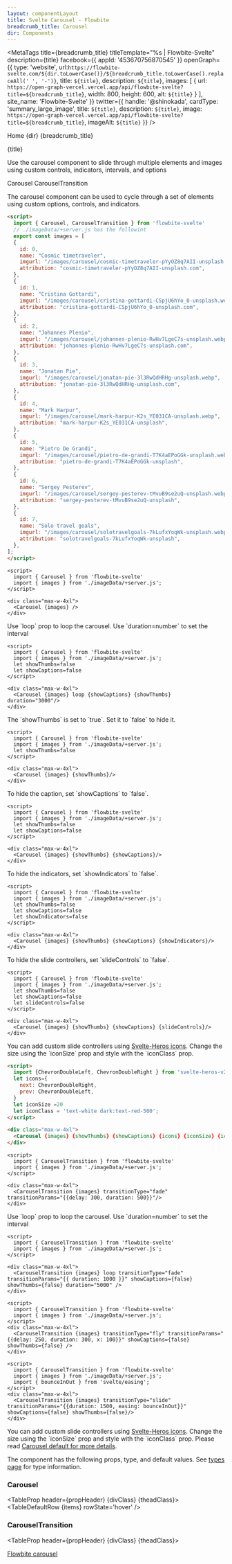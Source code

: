 ```yaml
---
layout: componentLayout
title: Svelte Carousel - Flowbite
breadcrumb_title: Carousel
dir: Components
---
```



<MetaTags
  title={breadcrumb_title}
  titleTemplate="%s | Flowbite-Svelte"
  description={title}
  facebook={{
  appId: '453670756870545'
}}
openGraph={{
  type: 'website',
  url:`https://flowbite-svelte.com/${dir.toLowerCase()}/${breadcrumb_title.toLowerCase().replaceAll(' ', '-')}`,
    title: `${title}`,
    description: `${title}`,
    images: [
      {
        url: `https://open-graph-vercel.vercel.app/api/flowbite-svelte?title=${breadcrumb_title}`,
        width: 800,
        height: 600,
        alt: `${title}`
      }
    ],
    site_name: 'Flowbite-Svelte'
  }}
  twitter={{
    handle: '@shinokada',
    cardType: 'summary_large_image',
    title: `${title}`,
    description: `${title}`,
    image: `https://open-graph-vercel.vercel.app/api/flowbite-svelte?title=${breadcrumb_title}`,
    imageAlt: `${title}`
  }}
/>

<script>
  import { Htwo, ExampleDiv, GitHubSource, CompoDescription, TableProp, TableDefaultRow} from '../utils'
import { MetaTags } from 'svelte-meta-tags';
  import { Breadcrumb, BreadcrumbItem, Heading, P, A } from '$lib'
  // Props table
  import { props as items } from '../props/Carousel.json'
  import { props as items2 } from '../props/CarouselTransition.json'
	let propHeader = ['Name', 'Type', 'Default']
	let divClass='w-full relative overflow-x-auto shadow-md sm:rounded-lg py-4'
  let theadClass ='text-xs text-gray-700 uppercase bg-gray-50 dark:bg-gray-700 dark:text-white'
</script>

<Breadcrumb class="pt-16 py-8">
  <BreadcrumbItem href="/" home >Home</BreadcrumbItem>
  <BreadcrumbItem>{dir}</BreadcrumbItem>
  <BreadcrumbItem>{breadcrumb_title}</BreadcrumbItem>
</Breadcrumb>

<Heading class="mb-2" tag="h1" customSize="text-3xl">{title}</Heading>

<CompoDescription>Use the carousel component to slide through multiple elements and images using custom controls, indicators, intervals, and options</CompoDescription>

<ExampleDiv>
<GitHubSource href="carousels/Carousel.svelte">Carousel</GitHubSource>
<GitHubSource href="carousels/CarouselTransition.svelte">CarouselTransition</GitHubSource>
</ExampleDiv>

The carousel component can be used to cycle through a set of elements using custom options, controls, and indicators.

<Htwo label="Setup" />

```html
<script>
  import { Carousel, CarouselTransition } from 'flowbite-svelte'
  // ./imageData/+server.js has the followint
  export const images = [
  {
    id: 0,
    name: "Cosmic timetraveler",
    imgurl: "/images/carousel/cosmic-timetraveler-pYyOZ8q7AII-unsplash.webp",
    attribution: "cosmic-timetraveler-pYyOZ8q7AII-unsplash.com",
  },
  {
    id: 1,
    name: "Cristina Gottardi",
    imgurl: "/images/carousel/cristina-gottardi-CSpjU6hYo_0-unsplash.webp",
    attribution: "cristina-gottardi-CSpjU6hYo_0-unsplash.com",
  },
  {
    id: 2,
    name: "Johannes Plenio",
    imgurl: "/images/carousel/johannes-plenio-RwHv7LgeC7s-unsplash.webp",
    attribution: "johannes-plenio-RwHv7LgeC7s-unsplash.com",
  },
  {
    id: 3,
    name: "Jonatan Pie",
    imgurl: "/images/carousel/jonatan-pie-3l3RwQdHRHg-unsplash.webp",
    attribution: "jonatan-pie-3l3RwQdHRHg-unsplash.com",
  },
  {
    id: 4,
    name: "Mark Harpur",
    imgurl: "/images/carousel/mark-harpur-K2s_YE031CA-unsplash.webp",
    attribution: "mark-harpur-K2s_YE031CA-unsplash",
  },
  {
    id: 5,
    name: "Pietro De Grandi",
    imgurl: "/images/carousel/pietro-de-grandi-T7K4aEPoGGk-unsplash.webp",
    attribution: "pietro-de-grandi-T7K4aEPoGGk-unsplash",
  },
  {
    id: 6,
    name: "Sergey Pesterev",
    imgurl: "/images/carousel/sergey-pesterev-tMvuB9se2uQ-unsplash.webp",
    attribution: "sergey-pesterev-tMvuB9se2uQ-unsplash",
  },
  {
    id: 7,
    name: "Solo travel goals",
    imgurl: "/images/carousel/solotravelgoals-7kLufxYoqWk-unsplash.webp",
    attribution: "solotravelgoals-7kLufxYoqWk-unsplash",
  },
];
</script>
```

<Htwo label="Default Carousel" />

```svelte example
<script>
  import { Carousel } from 'flowbite-svelte'
  import { images } from './imageData/+server.js';
</script>

<div class="max-w-4xl">
  <Carousel {images} />
</div>
```

<Htwo label="Loop" />

<p>Use `loop` prop to loop the carousel. Use `duration=number` to set the interval</p>

```svelte example
<script>
  import { Carousel } from 'flowbite-svelte'
  import { images } from './imageData/+server.js';
  let showThumbs=false
  let showCaptions=false
</script>

<div class="max-w-4xl">
  <Carousel {images} loop {showCaptions} {showThumbs} duration="3000"/>
</div>
```

<Htwo label="Without thumbnails"/>

<p>The `showThumbs` is set to `true`. Set it to `false` to hide it.</p>

```svelte example
<script>
  import { Carousel } from 'flowbite-svelte'
  import { images } from './imageData/+server.js';
  let showThumbs=false
</script>

<div class="max-w-4xl">
  <Carousel {images} {showThumbs}/>
</div>
```

<Htwo label="Without caption" />

<p>To hide the caption, set `showCaptions` to `false`.</p>

```svelte example
<script>
  import { Carousel } from 'flowbite-svelte'
  import { images } from './imageData/+server.js';
  let showThumbs=false
  let showCaptions=false
</script>

<div class="max-w-4xl">
  <Carousel {images} {showThumbs} {showCaptions}/>
</div>
```

<Htwo label="Without indicators" />

<p>To hide the indicators, set `showIndicators` to `false`.</p>

```svelte example
<script>
  import { Carousel } from 'flowbite-svelte'
  import { images } from './imageData/+server.js';
  let showThumbs=false
  let showCaptions=false
  let showIndicators=false
</script>

<div class="max-w-4xl">
  <Carousel {images} {showThumbs} {showCaptions} {showIndicators}/>
</div>
```

<Htwo label="Without slide controllers" />

<p>To hide the slide controllers, set `slideControls` to `false`.</p>

```svelte example
<script>
  import { Carousel } from 'flowbite-svelte'
  import { images } from './imageData/+server.js';
  let showThumbs=false
  let showCaptions=false
  let slideControls=false
</script>

<div class="max-w-4xl">
  <Carousel {images} {showThumbs} {showCaptions} {slideControls}/>
</div>
```

<Htwo label="Custom slide controllers" />

<p>You can add custom slide controllers using <a href="/icons/heroicons">Svelte-Heros icons</a>. Change the size using the `iconSize` prop and style with the `iconClass` prop.</p>

```html
<script>
  import {ChevronDoubleLeft, ChevronDoubleRight } from 'svelte-heros-v2'
  let icons={
    next: ChevronDoubleRight,
    prev: ChevronDoubleLeft,
  }
  let iconSize =20
  let iconClass = 'text-white dark:text-red-500';
</script>

<div class="max-w-4xl">
  <Carousel {images} {showThumbs} {showCaptions} {icons} {iconSize} {iconClass}/>
</div>
```

<Htwo label="Carousel transition" />

```svelte example
<script>
  import { CarouselTransition } from 'flowbite-svelte'
  import { images } from './imageData/+server.js';
</script>

<div class="max-w-4xl">
  <CarouselTransition {images} transitionType="fade" transitionParams="{{delay: 300, duration: 500}}"/>
</div>
```

<Htwo label="Loop" />

<p>Use `loop` prop to loop the carousel. Use `duration=number` to set the interval</p>

```svelte example
<script>
  import { CarouselTransition } from 'flowbite-svelte'
  import { images } from './imageData/+server.js';
</script>

<div class="max-w-4xl">
  <CarouselTransition {images} loop transitionType="fade" transitionParams="{{ duration: 1000 }}" showCaptions={false} showThumbs={false} duration="5000" />
</div>
```

<Htwo label="Fly example" />

```svelte example
<script>
  import { CarouselTransition } from 'flowbite-svelte'
  import { images } from './imageData/+server.js';
</script>
<div class="max-w-4xl">
  <CarouselTransition {images} transitionType="fly" transitionParams="{{delay: 250, duration: 300, x: 100}}" showCaptions={false} showThumbs={false} />
</div>
```

<Htwo label="Slide example" />

```svelte example
<script>
  import { CarouselTransition } from 'flowbite-svelte'
  import { images } from './imageData/+server.js';
  import { bounceInOut } from 'svelte/easing';
</script>
<div class="max-w-4xl">
  <CarouselTransition {images} transitionType="slide" transitionParams="{{duration: 1500, easing: bounceInOut}}" showCaptions={false} showThumbs={false}/>
</div>
```

<Htwo label="Custom slide controllers" />

<p>You can add custom slide controllers using <a href="/icons/heroicons">Svelte-Heros icons</a>. Change the size using the `iconSize` prop and style with the `iconClass` prop. Please read <a href="/carousels/default#Custom_slide_controllers">Carousel default for more details</a>.</p>

<Htwo label="Props" />

<p>The component has the following props, type, and default values. See <A href="/pages/types">types 
 page</A> for type information.</p>

<h3 class='text-xl w-full dark:text-white py-4'>Carousel</h3>

<TableProp header={propHeader} {divClass} {theadClass}>
  <TableDefaultRow {items} rowState='hover' />
</TableProp>

<h3 class='text-xl w-full dark:text-white py-4'>CarouselTransition</h3>

<TableProp header={propHeader} {divClass} {theadClass}>
  <TableDefaultRow items={items2} rowState='hover' />
</TableProp>

<Htwo label="References" />

<P>
  <A href="https://flowbite.com/docs/components/carousel/" target="_blank" rel="noreferrer" class="link"
    >Flowbite carousel</A
  >
</P>
